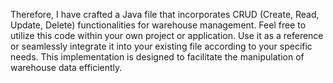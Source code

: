 Therefore, I have crafted a Java file that incorporates CRUD (Create, Read, Update, Delete) functionalities for warehouse management. Feel free to utilize this code within your own project or application. Use it as a reference or seamlessly integrate it into your existing file according to your specific needs. This implementation is designed to facilitate the manipulation of warehouse data efficiently.

